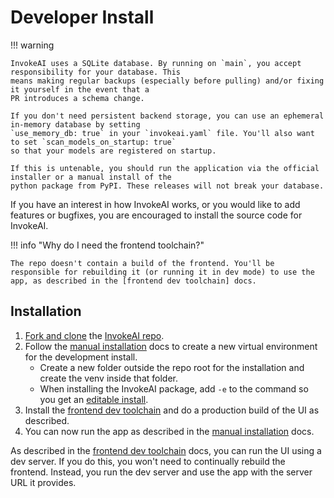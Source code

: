 # Developer Install

!!! warning

    InvokeAI uses a SQLite database. By running on `main`, you accept responsibility for your database. This
    means making regular backups (especially before pulling) and/or fixing it yourself in the event that a
    PR introduces a schema change.

    If you don't need persistent backend storage, you can use an ephemeral in-memory database by setting
    `use_memory_db: true` in your `invokeai.yaml` file. You'll also want to set `scan_models_on_startup: true`
    so that your models are registered on startup.

    If this is untenable, you should run the application via the official installer or a manual install of the
    python package from PyPI. These releases will not break your database.

If you have an interest in how InvokeAI works, or you would like to add features or bugfixes, you are encouraged to install the source code for InvokeAI.

!!! info "Why do I need the frontend toolchain?"

    The repo doesn't contain a build of the frontend. You'll be responsible for rebuilding it (or running it in dev mode) to use the app, as described in the [frontend dev toolchain] docs.

<h2> Installation </h2>

1. [Fork and clone] the [InvokeAI repo].
1. Follow the [manual installation] docs to create a new virtual environment for the development install.
   - Create a new folder outside the repo root for the installation and create the venv inside that folder.
   - When installing the InvokeAI package, add `-e` to the command so you get an [editable install].
1. Install the [frontend dev toolchain] and do a production build of the UI as described.
1. You can now run the app as described in the [manual installation] docs.

As described in the [frontend dev toolchain] docs, you can run the UI using a dev server. If you do this, you won't need to continually rebuild the frontend. Instead, you run the dev server and use the app with the server URL it provides.

[Fork and clone]: https://docs.github.com/en/pull-requests/collaborating-with-pull-requests/working-with-forks/fork-a-repo
[InvokeAI repo]: https://github.com/invoke-ai/InvokeAI
[frontend dev toolchain]: ../contributing/frontend/OVERVIEW.md
[manual installation]: ./020_INSTALL_MANUAL.md
[editable install]: https://pip.pypa.io/en/latest/cli/pip_install/#cmdoption-e
